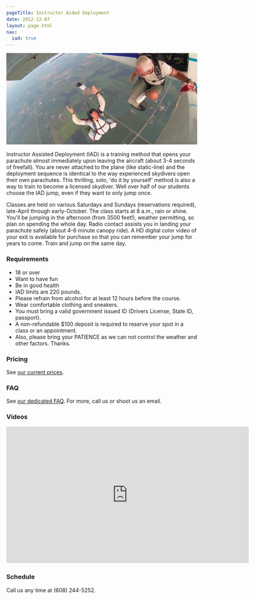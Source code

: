 ```yaml
---
pageTitle: Instructor Aided Deployment
date: 2012-12-07
layout: page.html
nav:
  iad: true
---
```


<img src="../img/iad.jpg" alt="IAD example" class="full-width">

Instructor Assisted Deployment (IAD) is a training method that opens your parachute almost immediately upon leaving the aircraft (about 3-4 seconds of freefall). You are never attached to the plane (like static-line) and the deployment sequence is identical to the way experienced skydivers open their own parachutes. This thrilling, solo, 'do it by yourself' method is also a way to train to become a licensed skydiver. Well over half of our students choose the IAD jump, even if they want to only jump once.

Classes are held on various Saturdays and Sundays (reservations required), late-April through early-October. The class starts at 8 a.m., rain or shine. You'll be jumping in the afternoon (from 3500 feet!), weather permitting, so plan on spending the whole day. Radio contact assists you in landing your parachute safely (about 4-6 minute canopy ride). A HD digital color video of your exit is available for purchase so that you can remember your jump for years to come. Train and jump on the same day.

### Requirements

  * 18 or over
  * Want to have fun
  * Be in good health
  * IAD limits are 220 pounds.
  * Please refrain from alcohol for at least 12 hours before the course.
  * Wear comfortable clothing and sneakers.
  * You must bring a valid government issued ID (Drivers License, State ID, passport).
  * A non-refundable $100 deposit is required to reserve your spot in a class or an appointment.
  * Also, please bring your PATIENCE as we can not control the weather and other factors. Thanks.

### Pricing

See [our current prices](../prices#iad-pricing).

### FAQ

See [our dedicated FAQ](../frequently-asked-questions). For more, call us or shoot us an email.

### Videos

<iframe width="640" height="360" src="https://www.youtube-nocookie.com/embed/gRG8zh7J0w0" frameborder="0" allowfullscreen></iframe>

### Schedule

Call us any time at (608) 244-5252.